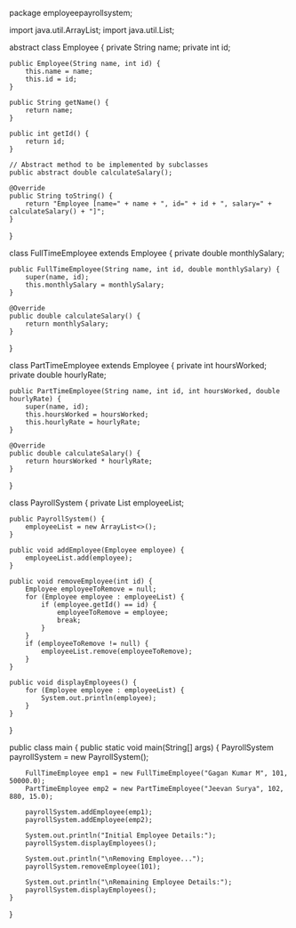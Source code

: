 package employeepayrollsystem;

import java.util.ArrayList;
import java.util.List;

abstract class Employee {
    private String name;
    private int id;

    public Employee(String name, int id) {
        this.name = name;
        this.id = id;
    }

    public String getName() {
        return name;
    }

    public int getId() {
        return id;
    }

    // Abstract method to be implemented by subclasses
    public abstract double calculateSalary();

    @Override
    public String toString() {
        return "Employee [name=" + name + ", id=" + id + ", salary=" + calculateSalary() + "]";
    }
}

class FullTimeEmployee extends Employee {
    private double monthlySalary;

    public FullTimeEmployee(String name, int id, double monthlySalary) {
        super(name, id);
        this.monthlySalary = monthlySalary;
    }

    @Override
    public double calculateSalary() {
        return monthlySalary;
    }
}

class PartTimeEmployee extends Employee {
    private int hoursWorked;
    private double hourlyRate;

    public PartTimeEmployee(String name, int id, int hoursWorked, double hourlyRate) {
        super(name, id);
        this.hoursWorked = hoursWorked;
        this.hourlyRate = hourlyRate;
    }

    @Override
    public double calculateSalary() {
        return hoursWorked * hourlyRate;
    }
}

class PayrollSystem {
    private List<Employee> employeeList;

    public PayrollSystem() {
        employeeList = new ArrayList<>();
    }

    public void addEmployee(Employee employee) {
        employeeList.add(employee);
    }

    public void removeEmployee(int id) {
        Employee employeeToRemove = null;
        for (Employee employee : employeeList) {
            if (employee.getId() == id) {
                employeeToRemove = employee;
                break;
            }
        }
        if (employeeToRemove != null) {
            employeeList.remove(employeeToRemove);
        }
    }

    public void displayEmployees() {
        for (Employee employee : employeeList) {
            System.out.println(employee);
        }
    }
}

public class main {
    public static void main(String[] args) {
        PayrollSystem payrollSystem = new PayrollSystem();

        FullTimeEmployee emp1 = new FullTimeEmployee("Gagan Kumar M", 101, 50000.0);
        PartTimeEmployee emp2 = new PartTimeEmployee("Jeevan Surya", 102, 880, 15.0);

        payrollSystem.addEmployee(emp1);
        payrollSystem.addEmployee(emp2);

        System.out.println("Initial Employee Details:");
        payrollSystem.displayEmployees();

        System.out.println("\nRemoving Employee...");
        payrollSystem.removeEmployee(101);

        System.out.println("\nRemaining Employee Details:");
        payrollSystem.displayEmployees();
    }
}
